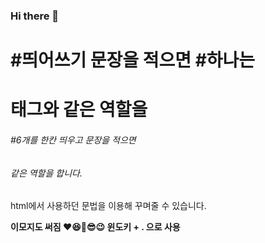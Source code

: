### Hi there 👋

# #띄어쓰기 문장을 적으면 #하나는 <h1>태그와 같은 역할을
###### #6개를 한칸 띄우고 문장을 적으면 <h6> 같은 역할을 합니다.
  <p>
    html에서 사용하던 문법을 이용해 꾸며줄 수 있습니다.
  </p>
  <b>이모지도 써짐 ❤😆🎁😎😉 윈도키 + . 으로 사용</b>

<!--
**Choisangoh/Choisangoh** is a ✨ _special_ ✨ repository because its `README.md` (this file) appears on your GitHub profile.

Here are some ideas to get you started:

- 🔭 I’m currently working on ...
- 🌱 I’m currently learning ...
- 👯 I’m looking to collaborate on ...
- 🤔 I’m looking for help with ...
- 💬 Ask me about ...
- 📫 How to reach me: ...
- 😄 Pronouns: ...
- ⚡ Fun fact: ...
-->
